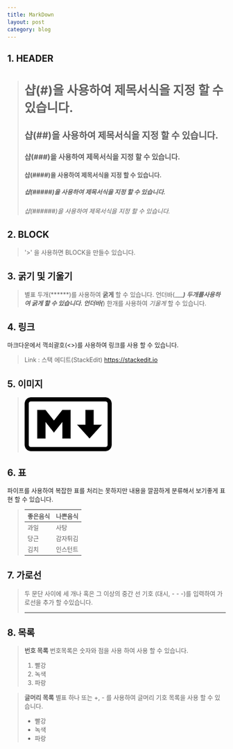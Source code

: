 ```yaml
---
title: MarkDown 
layout: post
category: blog
---
```


## __1. HEADER__
># 샵(#)을 사용하여 제목서식을 지정 할 수 있습니다.
>## 샵(##)을 사용하여 제목서식을 지정 할 수 있습니다.
>### 샵(###)을 사용하여 제목서식을 지정 할 수 있습니다.
>#### 샵(####)을 사용하여 제목서식을 지정 할 수 있습니다. 
>##### 샵(#####)을 사용하여 제목서식을 지정 할 수 있습니다.
>###### 샵(######)을 사용하여 제목서식을 지정 할 수 있습니다.

## __2. BLOCK__
> '>' 을 사용하면 BLOCK을 만들수 있습니다.

## __3. 굵기 및 기울기__
> 별표 두개(******)를 사용하여 **굵게** 할 수 있습니다.
> 언더바(______) 두개를사용하여 __굵게__ 할 수 있습니다.
> 언더바(___) 한개를 사용하여 _기울게_ 할 수 있습니다.

## __4. 링크__
마크다운에서 꺽쇠괄호(<>)를 사용하여 링크를 사용 할 수 있습니다.
> Link : 스택 에디트(StackEdit)
> <https://stackedit.io> 

## __5. 이미지__
>  ![Alt text](/uploads/markdownLogo.png)

## __6. 표__

파이프를 사용하여 복잡한 표를 처리는 못하지만 내용을 깔끔하게 분류해서 보기좋게 표현 할 수 있습니다. 

> 좋은음식 | 나쁜음식
> ---|---
> 과일|사탕
> 당근|감자튀김
> 김치|인스턴트

## __7. 가로선__

> 두 문단 사이에 세 개나 혹은 그 이상의 중간 선 기호 (대시, - - -)를 입력하여 가로선을 추가 할 수있습니다.
> - ---

## __8. 목록__

> **번호 목록**
> 번호목록은  숫자와 점을 사용 하여 사용 할 수 있습니다.
> 1. 빨강
> 2. 녹색
> 3. 파랑

> **글머리 목록**
> 별표 하나 또는 +, - 를 사용하여 글머리 기호 목록을 사용 할 수 있습니다.
> * 빨강
> * 녹색
> * 파랑